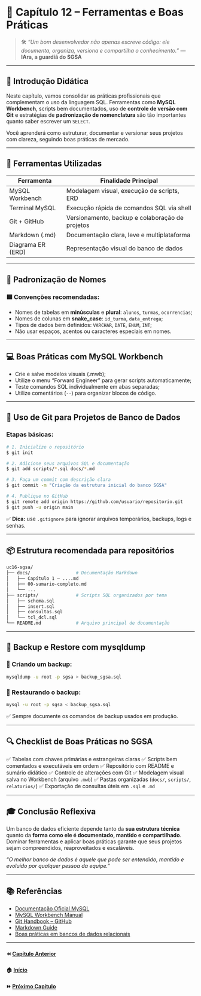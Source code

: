 # 📘 Capítulo 12 – Ferramentas e Boas Práticas

> 🛠️ *“Um bom desenvolvedor não apenas escreve código: ele documenta, organiza, versiona e compartilha o conhecimento.”*
>  — **IAra, a guardiã do SGSA**

------

## 🧭 Introdução Didática

Neste capítulo, vamos consolidar as práticas profissionais que complementam o uso da linguagem SQL. Ferramentas como **MySQL Workbench**, scripts bem documentados, uso de **controle de versão com Git** e estratégias de **padronização de nomenclatura** são tão importantes quanto saber escrever um `SELECT`.

Você aprenderá como estruturar, documentar e versionar seus projetos com clareza, seguindo boas práticas de mercado.

------

## 🧰 Ferramentas Utilizadas

| Ferramenta        | Finalidade Principal                            |
| ----------------- | ----------------------------------------------- |
| MySQL Workbench   | Modelagem visual, execução de scripts, ERD      |
| Terminal MySQL    | Execução rápida de comandos SQL via shell       |
| Git + GitHub      | Versionamento, backup e colaboração de projetos |
| Markdown (.md)    | Documentação clara, leve e multiplataforma      |
| Diagrama ER (ERD) | Representação visual do banco de dados          |

------

## 📐 Padronização de Nomes

### 🟩 Convenções recomendadas:

- Nomes de tabelas em **minúsculas** e **plural**: `alunos`, `turmas`, `ocorrencias`;
- Nomes de colunas em **snake_case**: `id_turma`, `data_entrega`;
- Tipos de dados bem definidos: `VARCHAR`, `DATE`, `ENUM`, `INT`;
- Não usar espaços, acentos ou caracteres especiais em nomes.

------

## 💻 Boas Práticas com MySQL Workbench

- Crie e salve modelos visuais (.mwb);
- Utilize o menu “Forward Engineer” para gerar scripts automaticamente;
- Teste comandos SQL individualmente em abas separadas;
- Utilize comentários (`--`) para organizar blocos de código.

------

## 🧪 Uso de Git para Projetos de Banco de Dados

### Etapas básicas:

```bash
# 1. Inicialize o repositório
$ git init

# 2. Adicione seus arquivos SQL e documentação
$ git add scripts/*.sql docs/*.md

# 3. Faça um commit com descrição clara
$ git commit -m "Criação da estrutura inicial do banco SGSA"

# 4. Publique no GitHub
$ git remote add origin https://github.com/usuario/repositorio.git
$ git push -u origin main
```

✅ **Dica:** use `.gitignore` para ignorar arquivos temporários, backups, logs e senhas.

------

## 📦 Estrutura recomendada para repositórios

```bash
uc16-sgsa/
├── docs/                 # Documentação Markdown
│   ├── Capítulo 1 – ....md
│   ├── 00-sumario-completo.md
│   └── ...
├── scripts/              # Scripts SQL organizados por tema
│   ├── schema.sql
│   ├── insert.sql
│   ├── consultas.sql
│   └── tcl_dcl.sql
└── README.md             # Arquivo principal de documentação
```

------

## 📄 Backup e Restore com mysqldump

### 🧾 Criando um backup:

```bash
mysqldump -u root -p sgsa > backup_sgsa.sql
```

### 🔄 Restaurando o backup:

```bash
mysql -u root -p sgsa < backup_sgsa.sql
```

✅ Sempre documente os comandos de backup usados em produção.

------

## 🔍 Checklist de Boas Práticas no SGSA

✅ Tabelas com chaves primárias e estrangeiras claras
 ✅ Scripts bem comentados e executáveis em ordem
 ✅ Repositório com README e sumário didático
 ✅ Controle de alterações com Git
 ✅ Modelagem visual salva no Workbench (arquivo `.mwb`)
 ✅ Pastas organizadas (`docs/`, `scripts/`, `relatorios/`)
 ✅ Exportação de consultas úteis em `.sql` e `.md`

------

## 🎓 Conclusão Reflexiva

Um banco de dados eficiente depende tanto da **sua estrutura técnica** quanto da **forma como ele é documentado, mantido e compartilhado**. Dominar ferramentas e aplicar boas práticas garante que seus projetos sejam compreendidos, reaproveitados e escaláveis.

*“O melhor banco de dados é aquele que pode ser entendido, mantido e evoluído por qualquer pessoa da equipe.”*

------

## 📚 Referências

- [Documentação Oficial MySQL](https://dev.mysql.com/doc/)
- [MySQL Workbench Manual](https://dev.mysql.com/doc/workbench/en/)
- [Git Handbook – GitHub](https://guides.github.com/introduction/git-handbook/)
- [Markdown Guide](https://www.markdownguide.org/)
- [Boas práticas em bancos de dados relacionais](https://pt.stackoverflow.com/questions/4464)

------

#### ⏪ [Capítulo Anterior](<Capítulo 11 – Funções SQL e Subconsultas.md>)
#### 🏠 [Início](../README.md)
#### ⏩ [Próximo Capítulo](<Capítulo 13 – Projeto Final: Implementação Completa do SGSA.md>)

